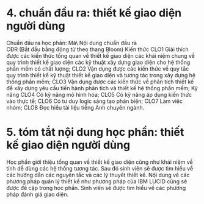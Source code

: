 # 4. chuẩn đầu ra: thiết kế giao diện người dùng
Chuẩn đầu ra học phần: Mã\ Nội dung chuẩn đầu ra\
CĐR (Bắt đầu bằng động từ theo thang Bloom) Kiến thức
CLO1 Giải thích được các kiến thức tổng quan về thiết kế giao diện các khái niệm chung về quy trình thiết kế giao diện các kỹ thuật xây dựng giao diện cho hệ thống phần mềm có chất lượng;
CLO2 Vận dụng được các kiến thức về quy tắc quy trình thiết kế kỹ thuật thiết kế giao diện và tương tác trong xây dựng hệ thống phần mềm;
CLO3 Vận dụng được các kiến thức về phân tích thiết kế để xây dựng yêu cầu tiến hành phân tích và thiết kế hệ thống phần mềm;
Kỹ năng
CLO4 Có kỹ năng mô hình hóa;
CLO5 Có kỹ năng áp dụng kiến thức vào thực tế;
CLO6 Có tư duy logic sáng tạo phản biện;
CLO7 Làm việc nhóm;
CLO8 Đọc hiểu tài liệu tiếng Anh chuyên ngành.
# 5. tóm tắt nội dung học phần: thiết kế giao diện người dùng
Học phần giới thiệu tổng quan về thiết kế giao diện cũng như khái niệm về tính dễ dùng các hệ thống tương tác. Sau đó sinh viên sẽ được tìm hiểu về các hướng dẫn các nguyên tắc và các lý thuyết thiết kế. Nội dung về các phương pháp quản lý thiết kế như phương pháp của IBM LUCID cũng sẽ được đề cập trong học phần. Sinh viên sẽ được tìm hiểu về các phương pháp đánh giá giao diện.
